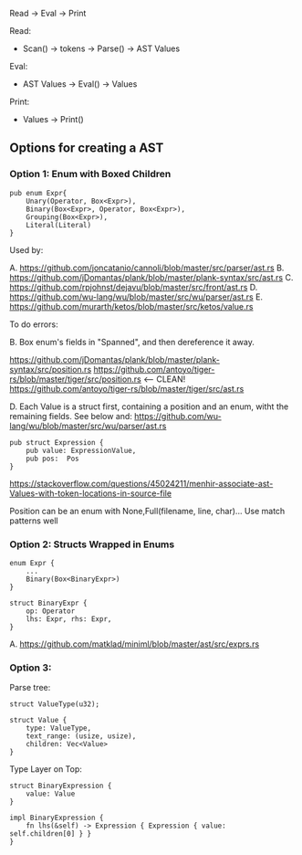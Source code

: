 Read -> Eval -> Print

Read:

* Scan() -> tokens -> Parse() -> AST Values

Eval:

* AST Values -> Eval() -> Values

Print:

* Values -> Print()

## Options for creating a AST

### Option 1: Enum with Boxed Children

    pub enum Expr{
        Unary(Operator, Box<Expr>),
        Binary(Box<Expr>, Operator, Box<Expr>),
        Grouping(Box<Expr>),
        Literal(Literal)
    }

Used by:

A. https://github.com/joncatanio/cannoli/blob/master/src/parser/ast.rs
B. https://github.com/jDomantas/plank/blob/master/plank-syntax/src/ast.rs
C. https://github.com/rpjohnst/dejavu/blob/master/src/front/ast.rs
D. https://github.com/wu-lang/wu/blob/master/src/wu/parser/ast.rs
E. https://github.com/murarth/ketos/blob/master/src/ketos/value.rs

To do errors:

B. Box enum's fields in "Spanned", and then dereference it away.

https://github.com/jDomantas/plank/blob/master/plank-syntax/src/position.rs
https://github.com/antoyo/tiger-rs/blob/master/tiger/src/position.rs <-- CLEAN!
https://github.com/antoyo/tiger-rs/blob/master/tiger/src/ast.rs

D. Each Value is a struct first, containing a position and an enum, witht the remaining fields. See below and: https://github.com/wu-lang/wu/blob/master/src/wu/parser/ast.rs

    pub struct Expression {
        pub value: ExpressionValue,
        pub pos:  Pos
    }

https://stackoverflow.com/questions/45024211/menhir-associate-ast-Values-with-token-locations-in-source-file

Position can be an enum with None,Full(filename, line, char)... Use match patterns well

### Option 2: Structs Wrapped in Enums

    enum Expr {
        ...
        Binary(Box<BinaryExpr>)
    }

    struct BinaryExpr {
        op: Operator
        lhs: Expr, rhs: Expr,
    }

A. https://github.com/matklad/miniml/blob/master/ast/src/exprs.rs

### Option 3: 

Parse tree:

    struct ValueType(u32);

    struct Value {
        type: ValueType,  
        text_range: (usize, usize),
        children: Vec<Value>
    }

Type Layer on Top:

    struct BinaryExpression {
        value: Value
    }

    impl BinaryExpression {
        fn lhs(&self) -> Expression { Expression { value:  self.children[0] } }
    }